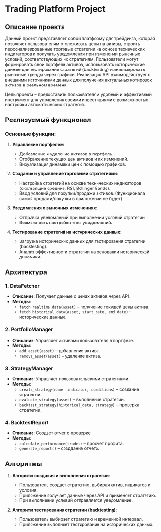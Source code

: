 # Trading Platform Project

## Описание проекта

Данный проект представляет собой платформу для трейдинга, которая позволяет пользователям отслеживать цены на активы, строить персонализированные торговые стратегии на основе технических индикаторов и получать уведомления при изменении рыночных условий, соответствующих их стратегиям. Пользователи могут формировать свои портфели активов, использовать исторические данные для тестирования стратегий (backtesting) и анализировать рыночные тренды через графики. Реализация API взаимодействует с внешними источниками данных для получения актуальных котировок активов в реальном времени.

Цель проекта – предоставить пользователям удобный и эффективный инструмент для управления своими инвестициями с возможностью настройки автоматических стратегий.

## Реализуемый функционал

### Основные функции:
1. **Управление портфелем**:
   - Добавление и удаление активов в портфель.
   - Отображение текущих цен активов и их изменений.
   - Визуализация динамики цен с помощью графиков.

2. **Создание и управление торговыми стратегиями**:
   - Настройка стратегий на основе технических индикаторов (скользящие средние, RSI, Bollinger Bands).
   - Ввод условий для покупки/продажи активов. (Функционала самой продажи/покупки в приложении не будет)

3. **Уведомления о рыночных изменениях**:
   - Отправка уведомлений при выполнении условий стратегии.
   - Возможность настройки типа уведомлений.

4. **Тестирование стратегий на исторических данных**:
   - Загрузка исторических данных для тестирования стратегий (backtesting).
   - Анализ эффективности стратегии на основании исторической динамики.

## Архитектура

### 1. **DataFetcher**
   - **Описание**: Получает данные о ценах активов через API.
   - **Методы**:
     - `fetch_realtime_data(asset)` – получение текущей цены актива.
     - `fetch_historical_data(asset, start_date, end_date)` – исторические данные.

### 2. **PortfolioManager**
   - **Описание**: Управляет активами пользователя в портфеле.
   - **Методы**:
     - `add_asset(asset)` – добавление актива.
     - `remove_asset(asset)` – удаление актива.

### 3. **StrategyManager**
   - **Описание**: Управляет пользовательскими стратегиями.
   - **Методы**:
     - `create_strategy(name, indicator, conditions)` – создание стратегии.
     - `evaluate_strategy(asset)` – выполнение стратегии.
     - `backtest_strategy(historical_data, strategy)` – проверка стратегии.

### 4. **BacktestReport**
   - **Описание**: Создает отчет о проверке
   - **Методы**:
     - `calculate_performance(trades)` – просчет профита.
     - `generate_report()` – созддание отчета.


## Алгоритмы

1. **Алгоритм создания и выполнения стратегии**:
   - Пользователь создает стратегию, выбирая актив, индикатор и условия.
   - Приложение получает данные через API и применяет стратегию.
   - При выполнении условий отправляется уведомление.

2. **Алгоритм тестирования стратегии (backtesting)**:
   - Пользователь выбирает стратегию и временной интервал.
   - Приложение выполняет тестирование на исторических данных.